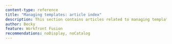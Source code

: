 ```yaml
---
content-type: reference
title: "Managing templates: article index"
description: This section contains articles related to managing templates in Adobe Workfront Fusion.
author: Becky
feature: Workfront Fusion
recommendations: noDisplay, noCatalog
--- 
```

